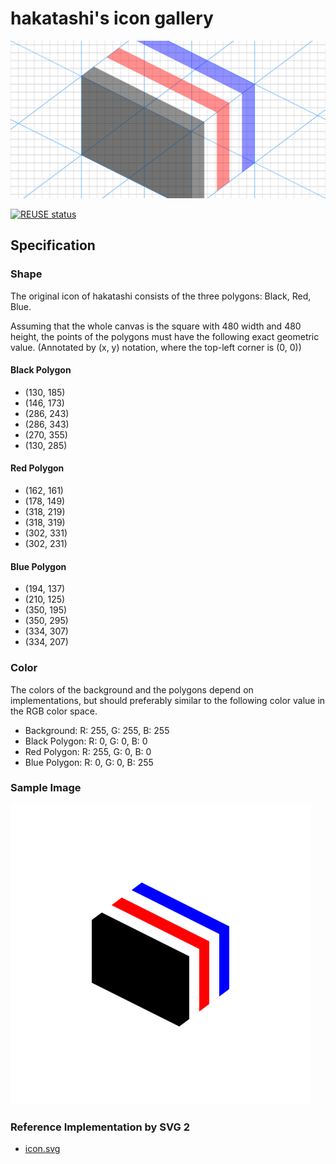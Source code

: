 <!--
SPDX-FileCopyrightText: 2024 Koki Takahashi <hakatasiloving@gmail.com>

SPDX-License-Identifier: CC-BY-4.0
-->

# hakatashi's icon gallery

![Header Image](images/ogimage.png)

[![REUSE status](https://api.reuse.software/badge/github.com/hakatashi/icon)](https://api.reuse.software/info/github.com/hakatashi/icon)

## Specification

### Shape

The original icon of hakatashi consists of the three polygons: Black, Red, Blue.

Assuming that the whole canvas is the square with 480 width and 480 height, the points of the polygons must have the following exact geometric value. (Annotated by (x, y) notation, where the top-left corner is (0, 0))

#### Black Polygon

* (130, 185)
* (146, 173)
* (286, 243)
* (286, 343)
* (270, 355)
* (130, 285)

#### Red Polygon

* (162, 161)
* (178, 149)
* (318, 219)
* (318, 319)
* (302, 331)
* (302, 231)

#### Blue Polygon

* (194, 137)
* (210, 125)
* (350, 195)
* (350, 295)
* (334, 307)
* (334, 207)

### Color

The colors of the background and the polygons depend on implementations, but should preferably similar to the following color value in the RGB color space.

* Background: R: 255, G: 255, B: 255
* Black Polygon: R: 0, G: 0, B: 0
* Red Polygon: R: 255, G: 0, B: 0
* Blue Polygon: R: 0, G: 0, B: 255

### Sample Image

![basic icon of hakatashi](images/icon_480px.png)

### Reference Implementation by SVG 2

* [icon.svg](icon.svg)

